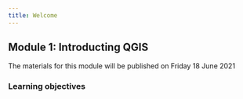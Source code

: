 ```yaml
---
title: Welcome
---
```


## Module 1: Introducting QGIS

The materials for this module will be published on Friday 18 June 2021

### Learning objectives
